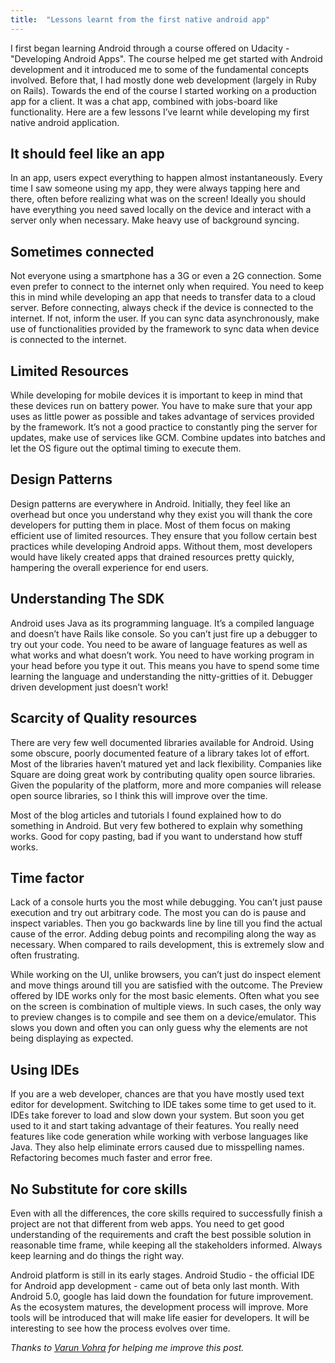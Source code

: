 ```yaml
---
title:  "Lessons learnt from the first native android app"
---
```


I first began learning Android through a  course offered on Udacity - "Developing Android Apps". The course helped me get started with Android development and it introduced me to some of the fundamental concepts involved. Before that, I had mostly done web development (largely  in Ruby on Rails). Towards the end of the course I started working on a production app for a client. It was a chat app, combined with jobs-board like functionality. Here are a few lessons I’ve learnt while developing my first native android application.

It should feel like an app
-------------
In an app, users expect everything to happen almost instantaneously. Every time I saw someone using my app, they were always tapping here and there, often before realizing what was on the screen! Ideally you should have everything you need saved locally on the device and interact with a server only when necessary. Make heavy use of background syncing.

Sometimes connected
-------------
Not everyone using a smartphone has a 3G or even a 2G connection. Some even prefer to connect to the internet only when required. You need to keep this in mind while developing an app that needs to transfer data to a cloud server.  Before connecting, always check if the device is connected to the internet. If not, inform the user. If you can sync data asynchronously, make use of functionalities provided by the framework to sync data when device is connected to the internet.

Limited Resources
-------------
While developing for mobile devices it is important to keep in mind  that these devices run on battery power. You have to make sure that your app uses as little power as possible and takes advantage of services provided by the framework. It’s not a good practice to constantly ping the server for updates, make use of services like GCM. Combine updates into batches and let the OS figure out the optimal timing to execute them.

Design Patterns
-------------
Design patterns are everywhere in Android. Initially, they feel like an overhead but once you understand why they exist you will thank the core developers for putting them in place. Most of them focus on making efficient use of limited resources. They ensure that you follow certain best practices while developing Android apps. Without them, most developers would have likely created apps that drained resources pretty quickly, hampering the overall experience for end users.

Understanding The SDK
-------------
Android uses Java as its programming language. It’s a compiled language and doesn’t have Rails like console. So you can’t just fire up a debugger to try out your code. You need to be aware of language features as well as what works and what doesn’t work. You need to have working program in your head before you type it out. This means you have to spend some time learning the language and understanding the nitty-gritties of it. Debugger driven development just doesn’t work!

Scarcity of Quality resources
-------------
There are very few well documented libraries available for Android. Using some obscure, poorly documented feature of a library takes lot of effort. Most of the libraries haven’t matured yet and lack flexibility. Companies like Square are doing great work by contributing quality open source libraries. Given the popularity of the platform, more and more companies will release open source libraries, so I think this will  improve over the time.

Most of the blog articles and tutorials I found explained how to do something in Android. But very few bothered to explain why something works. Good for copy pasting, bad if you want to understand how stuff works.

Time factor
-------------
Lack of a console hurts you the most while debugging. You can’t just pause execution and try out arbitrary code. The most you can do is pause and inspect variables. Then you go backwards line by line till you find the actual cause of the error. Adding debug points and recompiling along the way as necessary. When compared to rails development, this is extremely slow and often frustrating.

While working on the UI, unlike browsers, you can’t just do inspect element and move things around till you are satisfied with the outcome. The Preview offered by IDE works only for the most basic elements. Often what you see on the screen is combination of multiple views. In such cases, the only way to preview changes is to compile and see them on a device/emulator. This slows you down and often you can only guess why the elements are not being displaying as expected.

Using IDEs
-------------
If you are a web developer, chances are that you have mostly used text editor for development. Switching to IDE takes some time to get used to it. IDEs take forever to load and slow down your system. But soon you get used to it and start taking advantage of their features. You really need features like code generation while working with verbose languages like Java. They also help eliminate errors caused due to misspelling names. Refactoring becomes much faster and error free.

No Substitute for core skills
-------------
Even with all the differences, the core skills required to successfully finish a project are not that different from web apps. You need to get good understanding of the requirements and craft the best possible solution in reasonable time frame, while keeping all the stakeholders informed. Always keep learning and do things the right way.

Android platform is still in its early stages. Android Studio - the official IDE for Android app development - came out of beta only last month. With Android 5.0, google has laid down the foundation for future improvement. As the ecosystem matures, the development process will improve. More tools will be introduced that will make life easier for developers. It will be interesting to see how the process evolves over time.


*Thanks to [Varun Vohra](https://twitter.com/binary2boot) for helping me improve this post.*